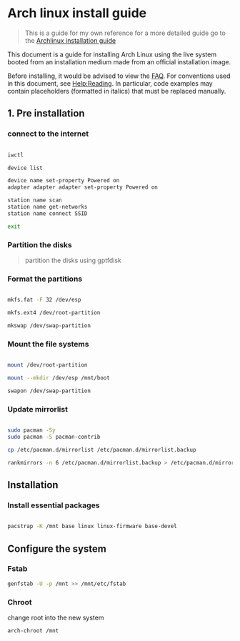 # Arch linux install guide

> This is a guide for my own reference for a more detailed guide go to the [Archlinux installation guide](https://wiki.archlinux.org/title/Installation_guide)

This document is a guide for installing Arch Linux using the live system booted from an installation medium made from an official installation image.

Before installing, it would be advised to view the [FAQ](https://wiki.archlinux.org/title/Frequently_asked_questions). For conventions used in this document, see [Help:Reading](https://wiki.archlinux.org/title/Help:Reading). In particular, code examples may contain placeholders (formatted in italics) that must be replaced manually.

## 1. Pre installation

### connect to the internet

```bash

iwctl

device list

device name set-property Powered on
adapter adapter adapter set-property Powered on

station name scan
station name get-networks
station name connect SSID

exit

```

### Partition the disks

> partition the disks using gptfdisk 

### Format the partitions 

```bash

mkfs.fat -F 32 /dev/esp

mkfs.ext4 /dev/root-partition

mkswap /dev/swap-partition

```

### Mount the file systems

```bash

mount /dev/root-partition

mount --mkdir /dev/esp /mnt/boot

swapon /dev/swap-partition

```

### Update mirrorlist

```bash

sudo pacman -Sy
sudo pacman -S pacman-contrib

cp /etc/pacman.d/mirrorlist /etc/pacman.d/mirrorlist.backup

rankmirrors -n 6 /etc/pacman.d/mirrorlist.backup > /etc/pacman.d/mirrorlist

```

## Installation

### Install essential packages

```bash

pacstrap -K /mnt base linux linux-firmware base-devel

```
## Configure the system

### Fstab

```bash
genfstab -U -p /mnt >> /mnt/etc/fstab
```

### Chroot
change root into the new system

```bash
arch-chroot /mnt 
```


